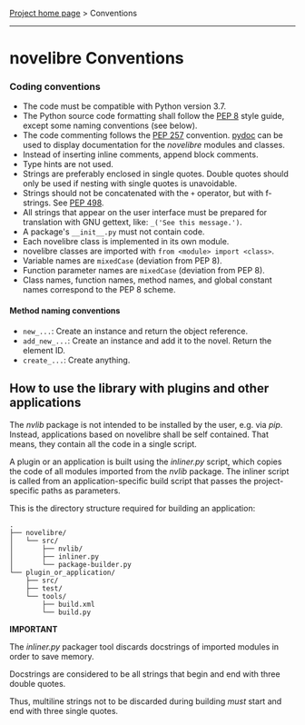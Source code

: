 [Project home page](../) > Conventions

---

# novelibre Conventions


### Coding conventions

- The code must be compatible with Python version 3.7. 
- The Python source code formatting shall follow the [PEP 8](https://peps.python.org/pep-0008/) style guide, 
  except some naming conventions (see below).
- The code commenting follows the [PEP 257](https://peps.python.org/pep-0257) convention. [pydoc](https://docs.python.org/3/library/pydoc.html) can be used to display documentation for the *novelibre* modules and classes.
- Instead of inserting inline comments, append block comments.
- Type hints are not used.
- Strings are preferably enclosed in single quotes. Double quotes should only be used if nesting with single quotes is unavoidable.
- Strings should not be concatenated with the `+` operator, but with f-strings. See [PEP 498](https://peps.python.org/pep-0498/).
- All strings that appear on the user interface must be prepared for translation with GNU gettext, like: `_('See this message.')`.
- A package's `__init__.py` must not contain code.
- Each novelibre class is implemented in its own module.
- novelibre classes are imported with `from <module> import <class>`.
- Variable names are `mixedCase` (deviation from PEP 8).
- Function parameter names are `mixedCase` (deviation from PEP 8).
- Class names, function names, method names, and global constant names correspond to the PEP 8 scheme.


#### Method naming conventions

- `new_...`: Create an instance and return the object reference.
- `add_new_...`: Create an instance and add it to the novel. Return the element ID.
- `create_...`: Create anything.


## How to use the library with plugins and other applications

The *nvlib* package is not intended to be installed by the user, e.g. via *pip*. 
Instead, applications based on novelibre shall be self contained. That means, they contain all the code in a single script.

A plugin or an application is built using the *inliner.py* script, which copies the code of all modules imported from the *nvlib* package.
The inliner script is called from an application-specific build script that passes the project-specific paths as parameters.

This is the directory structure required for building an application:

```
.
├── novelibre/
│   └── src/
│       ├── nvlib/
│       ├── inliner.py
│       └── package-builder.py
└── plugin_or_application/
    ├── src/
    ├── test/
    └── tools/ 
        ├── build.xml
        └── build.py
```

**IMPORTANT**

The *inliner.py* packager tool discards docstrings of imported modules in order to save memory. 

Docstrings are considered to be all strings that begin and end with three double quotes.

Thus, multiline strings not to be discarded during building *must* start and end with three single quotes. 



